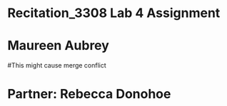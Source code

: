 # Recitation_3308 Lab 4 Assignment
# Maureen Aubrey
#This might cause merge conflict
# Partner: Rebecca Donohoe
